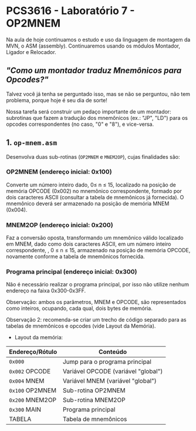 # PCS3616 - Laboratório 7 - OP2MNEM

Na aula de hoje continuamos o estudo e uso da linguagem de montagem da
MVN, o ASM (assembly).
Continuaremos usando os módulos Montador, Ligador e Relocador.

## _"Como um montador traduz Mnemônicos para Opcodes?"_

Talvez você já tenha se perguntado isso, mas se não se perguntou,
não tem problema, porque hoje é seu dia de sorte!

Nossa tarefa será construir um pedaço importante de um montador:
subrotinas que fazem a tradução dos mnemônicos (ex.: "JP", "LD")
para os opcodes correspondentes (no caso, "0" e "8"), e vice-versa.


## 1. `op-mnem.asm`
Desenvolva duas sub-rotinas (`OP2MNEM` e `MNEM2OP`), cujas finalidades são:

### OP2MNEM (endereço inicial: 0x100)
Converte um número inteiro dado, 0≤ n ≤ 15, localizado na posição de
memória OPCODE (0x002) no mnemônico correspondente, formado por dois
caracteres ASCII (consultar a tabela de mnemônicos já fornecida).
O mnemônico deverá ser armazenado na posição de memória MNEM (0x004).

### MNEM2OP (endereço inicial: 0x200)
Faz a conversão oposta,
transformando um mnemônico válido localizado em MNEM, dado como dois
caracteres ASCII, em um número inteiro correspondente, , 0 ≤ n ≤ 15,
armazenado na posição de memória OPCODE, novamente conforme a tabela
de mnemônicos fornecida.

### Programa principal (endereço inicial: 0x300)
Não é necessário realizar o programa principal, por isso não utilize
nenhum endereço na faixa 0x300-0x3FF.

Observação: ambos os parâmetros, MNEM e OPCODE, são representados como
inteiros, ocupando, cada qual, dois bytes de memória.

Observação 2: recomenda-se criar um trecho de código separado para as tabelas
de mnemônicos e opcodes (vide Layout da Memória).

  -   Layout da memória:

  | **Endereço/Rótulo** | **Conteúdo**                          |
  |---------------------|---------------------------------------|
  | `0x000`             | Jump para o programa principal        |
  | `0x002` OPCODE      | Variável OPCODE (variável \"global\") |
  | `0x004` MNEM        | Variável MNEM (variável \"global\")   |
  | `0x100` OP2MNEM     | Sub-rotina OP2MNEM                    |
  | `0x200` MNEM2OP     | Sub-rotina MNEM2OP                    |
  | `0x300` MAIN        | Programa principal                    |
  | TABELA              | Tabela de mnemônicos                  |
